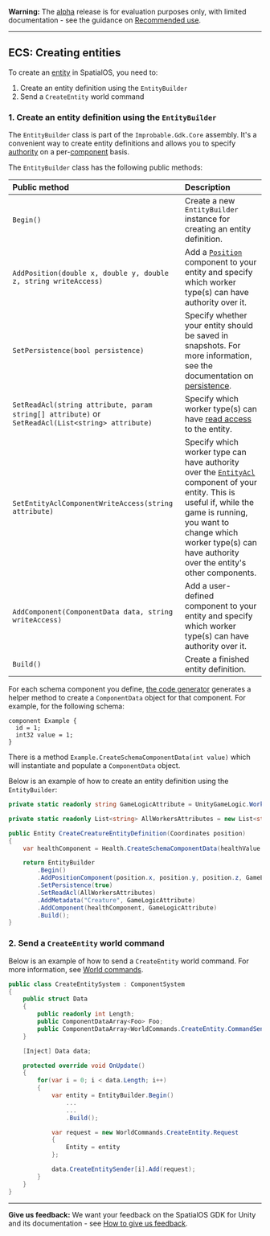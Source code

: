 **Warning:** The [alpha](https://docs.improbable.io/reference/latest/shared/release-policy#maturity-stages) release is for evaluation purposes only, with limited documentation - see the guidance on [Recommended use](../../README.md#recommended-use).

-----


## ECS: Creating entities

To create an [entity](https://docs.improbable.io/reference/latest/shared/glossary#entity) in SpatialOS, you need to:
1. Create an entity definition using the `EntityBuilder`
2. Send a `CreateEntity` world command

### 1. Create an entity definition using the `EntityBuilder`

The `EntityBuilder` class is part of the `Improbable.Gdk.Core` assembly. It's a convenient way to create entity definitions and allows you to specify [authority](authority.md) on a per-[component](https://docs.improbable.io/reference/latest/shared/glossary#component) basis.

The `EntityBuilder` class has the following public methods:

| Public method  | Description |
| :------------- | :------------- |
| `Begin()`  | Create a new `EntityBuilder` instance for creating an entity definition. |
| `AddPosition(double x, double y, double z, string writeAccess)`  | Add a [`Position`](https://docs.improbable.io/reference/latest/shared/schema/standard-schema-library#position-required) component to your entity and specify which worker type(s) can have authority over it. |
| `SetPersistence(bool persistence)` | Specify whether your entity should be saved in snapshots. For more information, see the documentation on [persistence](https://docs.improbable.io/reference/latest/shared/glossary#persistence). |
| `SetReadAcl(string attribute, param string[] attribute)` or `SetReadAcl(List<string> attribute)` | Specify which worker type(s) can have [read access](https://docs.improbable.io/reference/latest/shared/glossary#read-and-write-access-authority) to the entity. |
| `SetEntityAclComponentWriteAccess(string attribute)` | Specify which worker type can have authority over the [`EntityAcl`](https://docs.improbable.io/reference/latest/shared/schema/standard-schema-library#entityacl-required) component of your entity. This is useful if, while the game is running, you want to change which worker type(s) can have authority over the entity's other components. |
| `AddComponent(ComponentData data, string writeAccess)` | Add a user-defined component to your entity and specify which worker type(s) can have authority over it. |
| `Build()` | Create a finished entity definition. |

For each schema component you define, [the code generator](./code-generator.md) generates a helper method to create a `ComponentData` object for that component. For example, for the following schema:

```
component Example {
  id = 1;
  int32 value = 1;
}
```
There is a method `Example.CreateSchemaComponentData(int value)` which will instantiate and populate a `ComponentData` object.


Below is an example of how to create an entity definition using the `EntityBuilder`:
```csharp
private static readonly string GameLogicAttribute = UnityGameLogic.WorkerAttribute;

private static readonly List<string> AllWorkersAttributes = new List<string> { UnityGameLogic.WorkerAttribute, UnityClient.WorkerAttribute};

public Entity CreateCreatureEntityDefinition(Coordinates position)
{
    var healthComponent = Health.CreateSchemaComponentData(healthValue: 100);

    return EntityBuilder
        .Begin()
        .AddPositionComponent(position.x, position.y, position.z, GameLogicAttribute)
        .SetPersistence(true)
        .SetReadAcl(AllWorkersAttributes)
        .AddMetadata("Creature", GameLogicAttribute)
        .AddComponent(healthComponent, GameLogicAttribute)
        .Build();
}
```

### 2. Send a `CreateEntity` world command

Below is an example of how to send a `CreateEntity` world command. For more information, see [World commands](commands.md#world-commands).

```csharp
public class CreateEntitySystem : ComponentSystem
{
    public struct Data
    {
        public readonly int Length;
        public ComponentDataArray<Foo> Foo;
        public ComponentDataArray<WorldCommands.CreateEntity.CommandSender> CreateEntitySender;
    }

    [Inject] Data data;

    protected override void OnUpdate()
    {
        for(var i = 0; i < data.Length; i++)
        {
            var entity = EntityBuilder.Begin()
                ...
                ...
                .Build();

            var request = new WorldCommands.CreateEntity.Request
            {
                Entity = entity
            };

            data.CreateEntitySender[i].Add(request);
        }
    }
}
```

----
**Give us feedback:** We want your feedback on the SpatialOS GDK for Unity and its documentation  - see [How to give us feedback](../../README.md#give-us-feedback).
